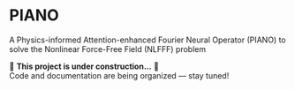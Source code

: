 # PIANO
A Physics-informed Attention-enhanced Fourier Neural Operator (PIANO) to solve the Nonlinear Force-Free Field (NLFFF) problem 

🚧 **This project is under construction...** 🚧  
Code and documentation are being organized — stay tuned!
